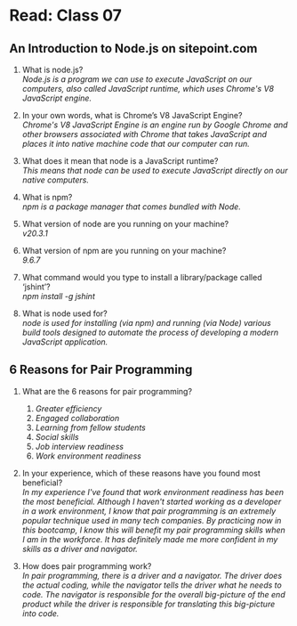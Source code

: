 # Read: Class 07  

## An Introduction to Node.js on sitepoint.com  

1. What is node.js?  
  *Node.js is a program we can use to execute JavaScript on our computers, also called JavaScript runtime, which uses Chrome's V8 JavaScript engine.*  

2. In your own words, what is Chrome’s V8 JavaScript Engine?  
  *Chrome's V8 JavaScript Engine is an engine run by Google Chrome and other browsers associated with Chrome that takes JavaScript and places it into native machine code that our computer can run.*  

3. What does it mean that node is a JavaScript runtime?  
  *This means that node can be used to execute JavaScript directly on our native computers.*  

4. What is npm?  
  *npm is a package manager that comes bundled with Node.*

5. What version of node are you running on your machine?  
  *v20.3.1*  

6. What version of npm are you running on your machine?  
  *9.6.7*  

7. What command would you type to install a library/package called ‘jshint’?  
  *npm install -g jshint*  

8. What is node used for?  
  *node is used for installing (via npm) and running (via Node) various build tools designed to automate the process of developing a modern JavaScript application.*  

## 6 Reasons for Pair Programming  

1. What are the 6 reasons for pair programming?  
    1. *Greater efficiency*
    2. *Engaged collaboration*
    3. *Learning from fellow students*
    4. *Social skills*
    5. *Job interview readiness*
    6. *Work environment readiness*  

2. In your experience, which of these reasons have you found most beneficial?  
  *In my experience I've found that work environment readiness has been the most beneficial. Although I haven't started working as a developer in a work environment, I know that pair programming is an extremely popular technique used in many tech companies. By practicing now in this bootcamp, I know this will benefit my pair programming skills when I am in the workforce. It has definitely made me more confident in my skills as a driver and navigator.*  

3. How does pair programming work?  
  *In pair programming, there is a driver and a navigator. The driver does the actual coding, while the navigator tells the driver what he needs to code. The navigator is responsible for the overall big-picture of the end product while the driver is responsible for translating this big-picture into code.*  
